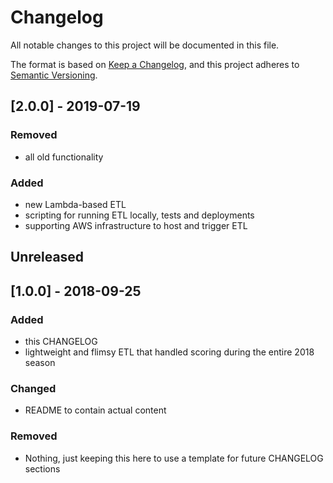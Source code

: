 # Changelog
All notable changes to this project will be documented in this file.

The format is based on [Keep a Changelog][2], and this project adheres to
[Semantic Versioning][1].

## [2.0.0] - 2019-07-19
### Removed
- all old functionality

### Added
- new Lambda-based ETL
- scripting for running ETL locally, tests and deployments
- supporting AWS infrastructure to host and trigger ETL

## Unreleased

## [1.0.0] - 2018-09-25
### Added
- this CHANGELOG
- lightweight and flimsy ETL that handled scoring during the entire 2018 season

### Changed
- README to contain actual content

### Removed
- Nothing, just keeping this here to use a template for future CHANGELOG
sections

[1]:https://semver.org/spec/v2.0.0.html
[2]:https://keepachangelog.com/en/1.0.0/

